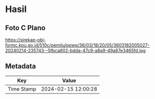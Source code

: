 # Hasil

## Foto C Plano

https://sirekap-obj-formc.kpu.go.id/510c/pemilu/ppwp/36/03/18/20/05/3603182005027-20240214-235743--5fbca802-bdda-47c9-a8a9-49a87e3465fd.jpg


## Metadata

| Key        | Value               |
| ---------- | ------------------- |
| Time Stamp | 2024-02-15 12:00:28 |



